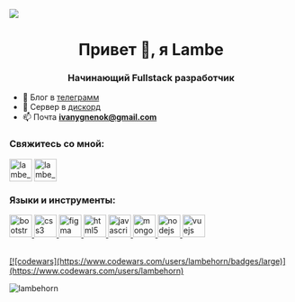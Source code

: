 
![](https://media.discordapp.net/attachments/1137827503243800676/1139637326671265842/Frame_8.png?width=1105&height=683)


<h1 align="center">Привет 👋, я Lambe</h1>
<h3 align="center">Начинающий Fullstack разработчик</h3>

- 📝 Блог в  [телеграмм](https://t.me/+vOwgTSKvayA3NDgy)
- 👑 Сервер в [дискорд](https://discord.gg/tBkGwu2Y9p)
- 📫 Почта **ivanygnenok@gmail.com**

### Свяжитесь со мной:
<p align="left">
<a href="https://t.me/Lambehorn" target="blank"><img align="center" src="https://media.discordapp.net/attachments/1137827503243800676/1138544670738231396/telegram.png" alt="lambe_horn"  width="40" /></a> 
<a href="https://vk.com/lambehorn" target="blank"><img align="center" src="https://media.discordapp.net/attachments/1137827503243800676/1138544670515941426/vk.png" alt="lambe_horn"  width="40" /></a>
</p>

<h3 align="left">Языки и инструменты:</h3>
<p align="left"> <a href="https://getbootstrap.com" target="_blank" rel="noreferrer"> <img src="https://media.discordapp.net/attachments/1137827503243800676/1138543897673482371/bootstrap.png" alt="bootstrap" width="40" height="40"/> </a> <a href="https://www.w3schools.com /css/" target="_blank" rel="noreferrer"> <img src="https://media.discordapp.net/attachments/1137827503243800676/1138543897979662346/css3.png" alt= "css3" width="40" height="40"/> </a> <a href="https://www.figma.com/" target="_blank" rel="noreferrer"> <img src="https://media.discordapp.net/attachments/1137827503243800676/1138543898235506818/figma.png" alt="figma" width="40" height ="40"/> </a> <a href="https://www.w3.org/html/" target="_blank" rel="noreferrer"> <img src="https://media.discordapp.net/attachments/1137827503243800676/1138543898503954462/html5.png" alt="html5" width="40" height="40"/> </a> <a href="https: //developer.mozilla.org/en-US/docs/Web/JavaScript" target="_blank" rel="noreferrer"> <img src="https://media.discordapp.net/attachments/1137827503243800676/1138543941466214480/javascript_1.png" alt="javascript" width="40" height="40"/> </a> <a href="https://www. mongodb.com/" target="_blank" rel="noreferrer"> <img src="https://media.discordapp.net/attachments/1137827503243800676/1138543941717864579/mongodb.png" alt ="mongodb" width="40" height="40"/> </a> <a href="https://nodejs.org" target="_blank" rel="noreferrer"> <img src="https://media.discordapp.net/attachments/1137827503243800676/1138543941977915392/nodedotjs_1.png" alt="nodejs" width="40" height="40"/> </a> <a href="https://vuejs.org/" target="_blank" rel="noreferrer"> <img src="https://media.discordapp.net/attachments/1137827503243800676/1138543946797174974/vuedotjs_1.png" alt="vuejs" width="40" height="40"/> </ а> </p>
<br>
[![codewars](https://www.codewars.com/users/lambehorn/badges/large)](https://www.codewars.com/users/lambehorn)
<br>
<p><img align="left" src="https://github-readme-stats.vercel.app/api/top-langs?username=lambehorn&show_icons=true&locale=en&" alt="lambehorn" /></p>


